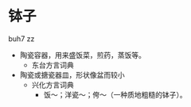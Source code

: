 



# 钵子
buh7 zz
+ 陶瓷容器，用来盛饭菜，煎药，蒸饭等。
  * 东台方言词典
+ 陶瓷或搪瓷器皿，形状像盆而较小
  * 兴化方言词典
    - 饭～；洋瓷～；侉～（一种质地粗糙的钵子）。
